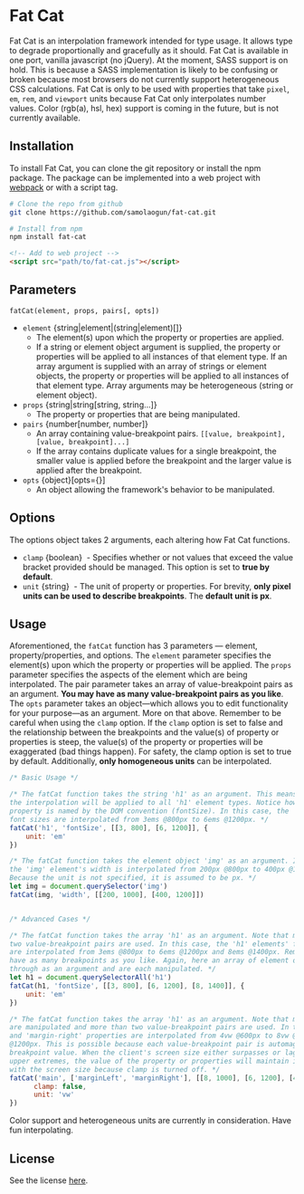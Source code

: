 # Fat Cat

Fat Cat is an interpolation framework intended for type usage. It allows type to degrade proportionally and gracefully as it should. Fat Cat is available in one port, vanilla javascript (no jQuery). At the moment, SASS support is on hold. This is because a SASS implementation is likely to be confusing or broken because most browsers do not currently support heterogeneous CSS calculations. Fat Cat is only to be used with properties that take `pixel`, `em`, `rem`, and `viewport` units because Fat Cat only interpolates number values. Color (rgb(a), hsl, hex) support is coming in the future, but is not currently available.

## Installation

To install Fat Cat, you can clone the git repository or install the npm package. The package can be implemented into a web project with [webpack](https://webpack.github.io/) or with a script tag.

```bash
# Clone the repo from github
git clone https://github.com/samolaogun/fat-cat.git
```

```bash
# Install from npm
npm install fat-cat
```

```html
<!-- Add to web project -->
<script src="path/to/fat-cat.js"></script>
```

## Parameters

`fatCat(element, props, pairs[, opts])`

- `element` {string|element|(string|element)[]}
  - The element(s) upon which the property or properties are applied.
  - If a string or element object argument is supplied, the property or properties will be applied to all instances of that element type. If an array argument is supplied with an array of strings or element objects, the property or properties will be applied to all instances of that element type. Array arguments may be heterogeneous (string or element object).
- `props` {string|string[string, string...]}
  - The property or properties that are being manipulated.
- `pairs` {number[number, number]}
  - An array containing value-breakpoint pairs. `[[value, breakpoint], [value, breakpoint]...]`
  - If the array contains duplicate values for a single breakpoint, the smaller value is applied before the breakpoint and the larger value is applied after the breakpoint.
- `opts` {object}[opts={}]
  - An object allowing the framework's behavior to be manipulated.

## Options

The options object takes 2 arguments, each altering how Fat Cat functions.

- `clamp` {boolean}
  - Specifies whether or not values that exceed the value bracket provided should be managed. This option is set to **true by default**.
- `unit` {string}
  - The unit of property or properties. For brevity, **only pixel units can be used to describe breakpoints**. The **default unit is px**.

## Usage

Aforementioned, the `fatCat` function has 3 parameters — element, property/properties, and options. The `element` parameter specifies the element(s) upon which the property or properties will be applied. The `props` parameter specifies the aspects of the element which are being interpolated. The pair parameter takes an array of value-breakpoint pairs as an argument. **You may have as many value-breakpoint pairs as you like**. The `opts` parameter takes an object—which allows you to edit functionality for your purpose—as an argument. More on that above. Remember to be careful when using the `clamp` option. If the `clamp` option is set to false and the relationship between the breakpoints and the value(s) of property or properties is steep, the value(s) of the property or properties will be exaggerated (bad things happen). For safety, the clamp option is set to true by default. Additionally, **only homogeneous units** can be interpolated.

```javascript
/* Basic Usage */

/* The fatCat function takes the string 'h1' as an argument. This means that 
the interpolation will be applied to all 'h1' element types. Notice how the CSS 
property is named by the DOM convention (fontSize). In this case, the 'h1' elements' 
font sizes are interpolated from 3ems @800px to 6ems @1200px. */
fatCat('h1', 'fontSize', [[3, 800], [6, 1200]], {
    unit: 'em'
})

/* The fatCat function takes the element object 'img' as an argument. In this case,
the 'img' element's width is interpolated from 200px @800px to 400px @1200px. 
Because the unit is not specified, it is assumed to be px. */
let img = document.querySelector('img')
fatCat(img, 'width', [[200, 1000], [400, 1200]])


/* Advanced Cases */

/* The fatCat function takes the array 'h1' as an argument. Note that more than 
two value-breakpoint pairs are used. In this case, the 'h1' elements' font sizes 
are interpolated from 3ems @800px to 6ems @1200px and 8ems @1400px. Remember, you can
have as many breakpoints as you like. Again, here an array of element objects are passed 
through as an argument and are each manipulated. */
let h1 = document.querySelectorAll('h1')
fatCat(h1, 'fontSize', [[3, 800], [6, 1200], [8, 1400]], {
    unit: 'em'
})

/* The fatCat function takes the array 'h1' as an argument. Note that multiple CSS properties 
are manipulated and more than two value-breakpoint pairs are used. In this case, the 'margin-left'
and 'margin-right' properties are interpolated from 4vw @600px to 8vw @1000px and back down to 6vw
@1200px. This is possible because each value-breakpoint pair is automagically sorted by its 
breakpoint value. When the client's screen size either surpasses or lags behind the lower or
upper extremes, the value of the property or properties will maintain its last relationship 
with the screen size because clamp is turned off. */
fatCat('main', ['marginLeft', 'marginRight'], [[8, 1000], [6, 1200], [4, 600]], {
      clamp: false,
      unit: 'vw'
})
```

Color support and heterogeneous units are currently in consideration. Have fun interpolating.

## License

See the license [here](https://github.com/samolaogun/fat-cat/blob/master/LICENSE).
